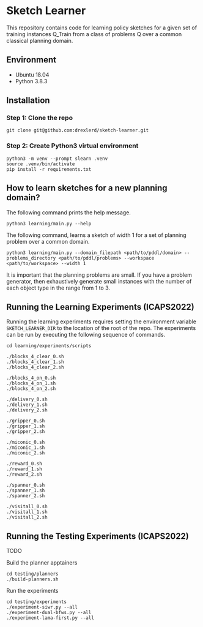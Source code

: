# Sketch Learner

This repository contains code for learning policy sketches for a given set of training instances Q_Train from a class of problems Q over a common classical planning domain.

## Environment

- Ubuntu 18.04
- Python 3.8.3

## Installation

### Step 1: Clone the repo

```console
git clone git@github.com:drexlerd/sketch-learner.git
```

### Step 2: Create Python3 virtual environment

```console
python3 -m venv --prompt slearn .venv
source .venv/bin/activate
pip install -r requirements.txt
```

## How to learn sketches for a new planning domain?

The following command prints the help message.

```console
python3 learning/main.py --help
```

The following command, learns a sketch of width 1 for a set of planning problem over a common domain.

```console
python3 learning/main.py --domain_filepath <path/to/pddl/domain> --problems_directory <path/to/pddl/problems> --workspace <path/to/workspace> --width 1
```

It is important that the planning problems are small. If you have a problem generator, then exhaustively generate small instances with the number of each object type in the range from 1 to 3.


## Running the Learning Experiments (ICAPS2022)

Running the learning experiments requires setting the environment variable `SKETCH_LEARNER_DIR` to the location of the root of the repo.
The experiments can be run by executing the following sequence of commands.

```console
cd learning/experiments/scripts

./blocks_4_clear_0.sh
./blocks_4_clear_1.sh
./blocks_4_clear_2.sh

./blocks_4_on_0.sh
./blocks_4_on_1.sh
./blocks_4_on_2.sh

./delivery_0.sh
./delivery_1.sh
./delivery_2.sh

./gripper_0.sh
./gripper_1.sh
./gripper_2.sh

./miconic_0.sh
./miconic_1.sh
./miconic_2.sh

./reward_0.sh
./reward_1.sh
./reward_2.sh

./spanner_0.sh
./spanner_1.sh
./spanner_2.sh

./visitall_0.sh
./visitall_1.sh
./visitall_2.sh
```

## Running the Testing Experiments (ICAPS2022)

TODO

Build the planner apptainers

```console
cd testing/planners
./build-planners.sh
```

Run the experiments

```console
cd testing/experiments
./experiment-siwr.py --all
./experiment-dual-bfws.py --all
./experiment-lama-first.py --all
```

